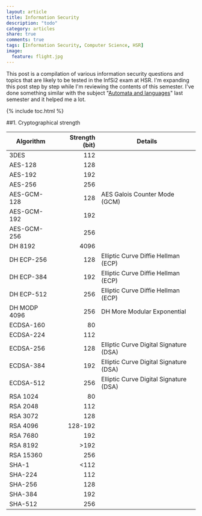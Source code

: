 ```yaml
---
layout: article
title: Information Security
description: "todo"
category: articles
share: true
comments: true
tags: [Information Security, Computer Science, HSR]
image:
  feature: flight.jpg
---
```


This post is a compilation of various information security questions and topics that are likely to be tested in the
InfSi2 exam at HSR. I'm expanding this post step by step while I'm reviewing the contents of this semester. I've done
something similar with the subject "[Automata and languages](/articles/44-questions-and-36-terms-about-automata-and-languages/)" last semester and it helped me a lot.

{% include toc.html %}

##1. Cryptographical strength



| Algorithm    | Strength (bit) | Details                                |
|--------------|---------------:|----------------------------------------|
| 3DES         |            112 |                                        |
| AES-128      |            128 |                                        |
| AES-192      |            192 |                                        |
| AES-256      |            256 |                                        |
| AES-GCM-128  |            128 | AES Galois Counter Mode (GCM)          |
| AES-GCM-192  |            192 |                                        |
| AES-GCM-256  |            256 |                                        |
| DH 8192      |           4096 |                                        |
| DH ECP-256   |            128 | Elliptic Curve Diffie Hellman (ECP)    |
| DH ECP-384   |            192 | Elliptic Curve Diffie Hellman (ECP)    |
| DH ECP-512   |            256 | Elliptic Curve Diffie Hellman (ECP)    |
| DH MODP 4096 |            256 | DH More Modular Exponential            |
| ECDSA-160    |             80 |                                        |
| ECDSA-224    |            112 |                                        |
| ECDSA-256    |            128 | Elliptic Curve Digital Signature (DSA) |
| ECDSA-384    |            192 | Elliptic Curve Digital Signature (DSA) |
| ECDSA-512    |            256 | Elliptic Curve Digital Signature (DSA) |
| RSA 1024     |             80 |                                        |
| RSA 2048     |            112 |                                        |
| RSA 3072     |            128 |                                        |
| RSA 4096     |        128-192 |                                        |
| RSA 7680     |            192 |                                        |
| RSA 8192     |           >192 |                                        |
| RSA 15360    |            256 |                                        |
| SHA-1        |           <112 |                                        |
| SHA-224      |            112 |                                        |
| SHA-256      |            128 |                                        |
| SHA-384      |            192 |                                        |
| SHA-512      |            256 |                                        |

